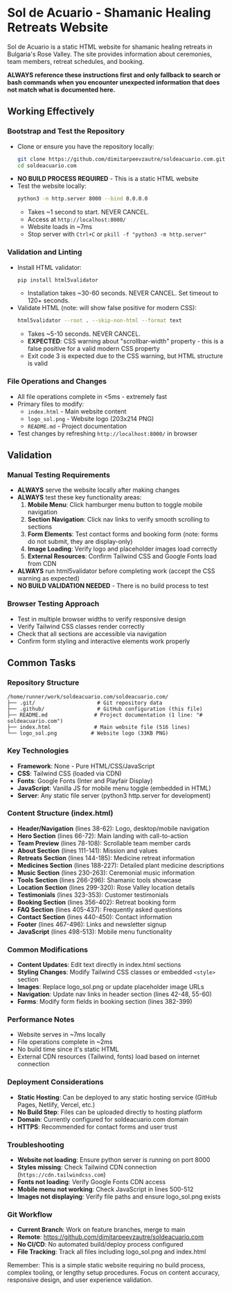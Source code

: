 # Sol de Acuario - Shamanic Healing Retreats Website

Sol de Acuario is a static HTML website for shamanic healing retreats in Bulgaria's Rose Valley. The site provides information about ceremonies, team members, retreat schedules, and booking.

**ALWAYS reference these instructions first and only fallback to search or bash commands when you encounter unexpected information that does not match what is documented here.**

## Working Effectively

### Bootstrap and Test the Repository
- Clone or ensure you have the repository locally:
  ```bash
  git clone https://github.com/dimitarpeevzautre/soldeacuario.com.git
  cd soldeacuario.com
  ```
- **NO BUILD PROCESS REQUIRED** - This is a static HTML website
- Test the website locally:
  ```bash
  python3 -m http.server 8000 --bind 0.0.0.0
  ```
  - Takes ~1 second to start. NEVER CANCEL.
  - Access at `http://localhost:8000/`
  - Website loads in ~7ms
  - Stop server with `Ctrl+C` or `pkill -f "python3 -m http.server"`

### Validation and Linting
- Install HTML validator:
  ```bash
  pip install html5validator
  ```
  - Installation takes ~30-60 seconds. NEVER CANCEL. Set timeout to 120+ seconds.
- Validate HTML (note: will show false positive for modern CSS):
  ```bash
  html5validator --root . --skip-non-html --format text
  ```
  - Takes ~5-10 seconds. NEVER CANCEL.
  - **EXPECTED**: CSS warning about "scrollbar-width" property - this is a false positive for a valid modern CSS property
  - Exit code 3 is expected due to the CSS warning, but HTML structure is valid

### File Operations and Changes
- All file operations complete in <5ms - extremely fast
- Primary files to modify:
  - `index.html` - Main website content
  - `logo_sol.png` - Website logo (203x214 PNG)
  - `README.md` - Project documentation
- Test changes by refreshing `http://localhost:8000/` in browser

## Validation

### Manual Testing Requirements
- **ALWAYS** serve the website locally after making changes
- **ALWAYS** test these key functionality areas:
  1. **Mobile Menu**: Click hamburger menu button to toggle mobile navigation
  2. **Section Navigation**: Click nav links to verify smooth scrolling to sections
  3. **Form Elements**: Test contact forms and booking form (note: forms do not submit, they are display-only)
  4. **Image Loading**: Verify logo and placeholder images load correctly
  5. **External Resources**: Confirm Tailwind CSS and Google Fonts load from CDN
- **ALWAYS** run html5validator before completing work (accept the CSS warning as expected)
- **NO BUILD VALIDATION NEEDED** - There is no build process to test

### Browser Testing Approach
- Test in multiple browser widths to verify responsive design
- Verify Tailwind CSS classes render correctly
- Check that all sections are accessible via navigation
- Confirm form styling and interactive elements work properly

## Common Tasks

### Repository Structure
```
/home/runner/work/soldeacuario.com/soldeacuario.com/
├── .git/                    # Git repository data
├── .github/                 # GitHub configuration (this file)
├── README.md               # Project documentation (1 line: "# soldeacuario.com")
├── index.html              # Main website file (516 lines)
└── logo_sol.png           # Website logo (33KB PNG)
```

### Key Technologies
- **Framework**: None - Pure HTML/CSS/JavaScript
- **CSS**: Tailwind CSS (loaded via CDN)
- **Fonts**: Google Fonts (Inter and Playfair Display)
- **JavaScript**: Vanilla JS for mobile menu toggle (embedded in HTML)
- **Server**: Any static file server (python3 http.server for development)

### Content Structure (index.html)
- **Header/Navigation** (lines 38-62): Logo, desktop/mobile navigation
- **Hero Section** (lines 66-72): Main landing with call-to-action
- **Team Preview** (lines 78-108): Scrollable team member cards
- **About Section** (lines 111-141): Mission and values
- **Retreats Section** (lines 144-185): Medicine retreat information
- **Medicines Section** (lines 188-227): Detailed plant medicine descriptions
- **Music Section** (lines 230-263): Ceremonial music information
- **Tools Section** (lines 266-296): Shamanic tools showcase
- **Location Section** (lines 299-320): Rose Valley location details
- **Testimonials** (lines 323-353): Customer testimonials
- **Booking Section** (lines 356-402): Retreat booking form
- **FAQ Section** (lines 405-437): Frequently asked questions
- **Contact Section** (lines 440-450): Contact information
- **Footer** (lines 467-496): Links and newsletter signup
- **JavaScript** (lines 498-513): Mobile menu functionality

### Common Modifications
- **Content Updates**: Edit text directly in index.html sections
- **Styling Changes**: Modify Tailwind CSS classes or embedded `<style>` section
- **Images**: Replace logo_sol.png or update placeholder image URLs
- **Navigation**: Update nav links in header section (lines 42-48, 55-60)
- **Forms**: Modify form fields in booking section (lines 382-399)

### Performance Notes
- Website serves in ~7ms locally
- File operations complete in ~2ms
- No build time since it's static HTML
- External CDN resources (Tailwind, fonts) load based on internet connection

### Deployment Considerations
- **Static Hosting**: Can be deployed to any static hosting service (GitHub Pages, Netlify, Vercel, etc.)
- **No Build Step**: Files can be uploaded directly to hosting platform
- **Domain**: Currently configured for soldeacuario.com domain
- **HTTPS**: Recommended for contact forms and user trust

### Troubleshooting
- **Website not loading**: Ensure python server is running on port 8000
- **Styles missing**: Check Tailwind CDN connection (`https://cdn.tailwindcss.com`)
- **Fonts not loading**: Verify Google Fonts CDN access
- **Mobile menu not working**: Check JavaScript in lines 500-512
- **Images not displaying**: Verify file paths and ensure logo_sol.png exists

### Git Workflow
- **Current Branch**: Work on feature branches, merge to main
- **Remote**: https://github.com/dimitarpeevzautre/soldeacuario.com
- **No CI/CD**: No automated build/deploy process configured
- **File Tracking**: Track all files including logo_sol.png and index.html

Remember: This is a simple static website requiring no build process, complex tooling, or lengthy setup procedures. Focus on content accuracy, responsive design, and user experience validation.